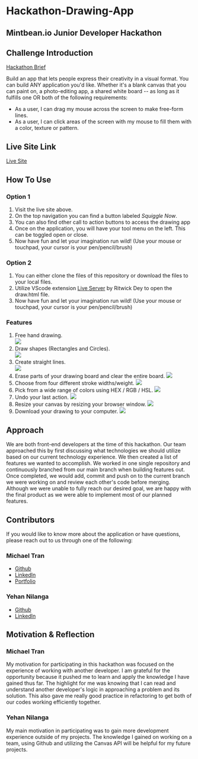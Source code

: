 # Hackathon-Drawing-App

## Mintbean.io Junior Developer Hackathon

## Challenge Introduction

[Hackathon Brief](https://mintbean.io/meets/cfa4fa54-c706-4c51-a04f-671f6686f9fd/resources)

Build an app that lets people express their creativity in a visual format. You can build ANY application you'd like. Whether it's a blank canvas that you can paint on, a photo-editing app, a shared white board -- as long as it fulfills one OR both of the following requirements:

-   As a user, I can drag my mouse across the screen to make free-form lines.
-   As a user, I can click areas of the screen with my mouse to fill them with a color, texture or pattern.

## Live Site Link

[Live Site](https://squiggle-drawing-app.netlify.app/)

## How To Use

### Option 1

1. Visit the live site above.
2. On the top navigation you can find a button labeled _Squiggle Now_.
3. You can also find other call to action buttons to access the drawing app
4. Once on the application, you will have your tool menu on the left. This can be toggled open or close.
5. Now have fun and let your imagination run wild! (Use your mouse or touchpad, your cursor is your pen/pencil/brush)

### Option 2

1. You can either clone the files of this repository or download the files to your local files.
2. Utilize VScode extension [Live Server](https://marketplace.visualstudio.com/items?itemName=ritwickdey.LiveServer) by Ritwick Dey to open the draw.html file.
3. Now have fun and let your imagination run wild! (Use your mouse or touchpad, your cursor is your pen/pencil/brush)

### Features

1. Free hand drawing.  
   ![](./media/gifs/Feature1.gif)
2. Draw shapes (Rectangles and Circles).  
   ![](./media/gifs/Feature2.gif)
3. Create straight lines.  
   ![](./media/gifs/Feature3.gif)
4. Erase parts of your drawing board and clear the entire board.
   ![](./media/gifs/Feature4.gif)
5. Choose from four different stroke widths/weight.
   ![](./media/gifs/Feature5.gif)
6. Pick from a wide range of colors using HEX / RGB / HSL.
   ![](./media/gifs/Feature6.gif)
7. Undo your last action.
   ![](./media/gifs/Feature7.gif)
8. Resize your canvas by resizing your browser window.
   ![](./media/gifs/Feature8.gif)
9. Download your drawing to your computer.
   ![](./media/gifs/Feature9.gif)

## Approach

We are both front-end developers at the time of this hackathon. Our team approached this by first discussing what technologies we should utilize based on our current technology experience. We then created a list of features we wanted to accomplish. We worked in one single repository and continuously branched from our main branch when building features out. Once completed, we would add, commit and push on to the current branch we were working on and review each other's code before merging. Although we were unable to fully reach our desired goal, we are happy with the final product as we were able to implement most of our planned features.

## Contributors

If you would like to know more about the application or have questions, please reach out to us through one of the following:

### Michael Tran

-   [Github](https://github.com/michaelhtran120)
-   [LinkedIn](https://www.linkedin.com/in/michaelhtran120/)
-   [Portfolio](https://www.michaelhtran.com)

### Yehan Nilanga

-   [Github](https://github.com/Yehan20)
-   [LinkedIn](https://www.linkedin.com/in/yehan-nilanga-552b87161/)

## Motivation & Reflection

### Michael Tran

My motivation for participating in this hackathon was focused on the experience of working with another developer. I am grateful for the opportunity because it pushed me to learn and apply the knowledge I have gained thus far. The highlight for me was knowing that I can read and understand another developer's logic in approaching a problem and its solution. This also gave me really good practice in refactoring to get both of our codes working efficiently together.

### Yehan Nilanga

My main motivation in participating was to gain more development experience outside of my projects. The knowledge I gained on working on a team, using Github and utilizing the Canvas API will be helpful for my future projects.
